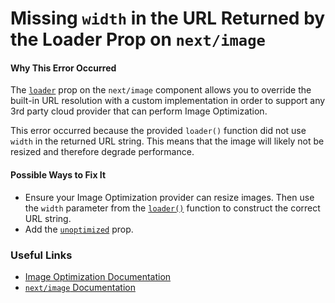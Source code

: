 # Missing `width` in the URL Returned by the Loader Prop on `next/image`

#### Why This Error Occurred

The [`loader`](https://nextjs.org/docs/api-reference/next/image#loader) prop on the `next/image` component allows you to override the built-in URL resolution with a custom implementation in order to support any 3rd party cloud provider that can perform Image Optimization.

This error occurred because the provided `loader()` function did not use `width` in the returned URL string. This means that the image will likely not be resized and therefore degrade performance.

#### Possible Ways to Fix It

- Ensure your Image Optimization provider can resize images. Then use the `width` parameter from the [`loader()`](https://nextjs.org/docs/api-reference/next/image#loader) function to construct the correct URL string.
- Add the [`unoptimized`](https://nextjs.org/docs/api-reference/next/image#unoptimized) prop.

### Useful Links

- [Image Optimization Documentation](https://nextjs.org/docs/basic-features/image-optimization)
- [`next/image` Documentation](https://nextjs.org/docs/api-reference/next/image)
